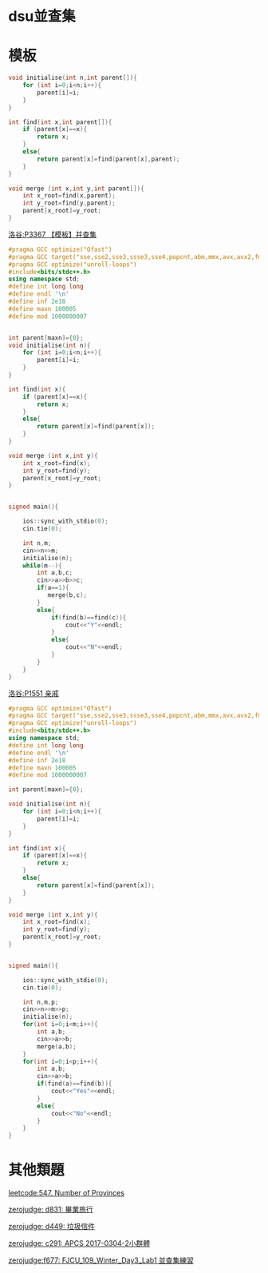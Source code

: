 dsu並查集
==

模板
==
```cpp
void initialise(int n,int parent[]){
    for (int i=0;i<n;i++){
        parent[i]=i;
    }
}

int find(int x,int parent[]){
    if (parent[x]==x){
        return x;
    }
    else{
        return parent[x]=find(parent[x],parent);
    }
}

void merge (int x,int y,int parent[]){
    int x_root=find(x,parent);
    int y_root=find(y,parent);
    parent[x_root]=y_root;   
}
```

[洛谷:P3367 【模板】并查集](https://www.luogu.com.cn/problem/P3367)
```cpp
#pragma GCC optimize("Ofast")
#pragma GCC target("sse,sse2,sse3,ssse3,sse4,popcnt,abm,mmx,avx,avx2,fma")
#pragma GCC optimize("unroll-loops")
#include<bits/stdc++.h>
using namespace std;
#define int long long
#define endl '\n'
#define inf 2e18
#define maxn 100005
#define mod 1000000007


int parent[maxn]={0};
void initialise(int n){
    for (int i=0;i<n;i++){
        parent[i]=i;
    }
}

int find(int x){
    if (parent[x]==x){
        return x;
    }
    else{
        return parent[x]=find(parent[x]);
    }
}

void merge (int x,int y){
    int x_root=find(x);
    int y_root=find(y);
    parent[x_root]=y_root;   
}


signed main(){

    ios::sync_with_stdio(0);
    cin.tie(0);

    int n,m;
    cin>>n>>m;
    initialise(n);
    while(m--){
        int a,b,c;
        cin>>a>>b>>c;
        if(a==1){
           merge(b,c);
        }
        else{
            if(find(b)==find(c)){
                cout<<"Y"<<endl;
            }
            else{
                cout<<"N"<<endl;
            }
        }
    }
}
```
[洛谷:P1551 亲戚](https://www.luogu.com.cn/problem/P1551)
```cpp
#pragma GCC optimize("Ofast")
#pragma GCC target("sse,sse2,sse3,ssse3,sse4,popcnt,abm,mmx,avx,avx2,fma")
#pragma GCC optimize("unroll-loops")
#include<bits/stdc++.h>
using namespace std;
#define int long long
#define endl '\n'
#define inf 2e18
#define maxn 100005
#define mod 1000000007

int parent[maxn]={0};

void initialise(int n){
    for (int i=0;i<n;i++){
        parent[i]=i;
    }
}

int find(int x){
    if (parent[x]==x){
        return x;
    }
    else{
        return parent[x]=find(parent[x]);
    }
}

void merge (int x,int y){
    int x_root=find(x);
    int y_root=find(y);
    parent[x_root]=y_root;   
}


signed main(){

    ios::sync_with_stdio(0);
    cin.tie(0);

    int n,m,p;
    cin>>n>>m>>p;
    initialise(n);
    for(int i=0;i<m;i++){
        int a,b;
        cin>>a>>b;
        merge(a,b);
    }
    for(int i=0;i<p;i++){
        int a,b;
        cin>>a>>b;
        if(find(a)==find(b)){
            cout<<"Yes"<<endl;
        }
        else{
            cout<<"No"<<endl;
        }
    }
}
```
 

其他類題
===
[leetcode:547. Number of Provinces](https://leetcode.com/problems/number-of-provinces/)

[zerojudge: d831: 畢業旅行](https://zerojudge.tw/ShowProblem?problemid=d831)

[zerojudge: d449: 垃圾信件](https://zerojudge.tw/ShowProblem?problemid=d449)

[zerojudge: c291: APCS 2017-0304-2小群體](https://zerojudge.tw/ShowProblem?problemid=c291)

[zerojudge:f677: FJCU_109_Winter_Day3_Lab1 並查集練習](https://zerojudge.tw/ShowProblem?problemid=f677)
